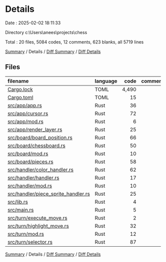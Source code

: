 # Details

Date : 2025-02-02 18:11:33

Directory c:\\Users\\anees\\projects\\chess

Total : 20 files,  5084 codes, 12 comments, 623 blanks, all 5719 lines

[Summary](results.md) / Details / [Diff Summary](diff.md) / [Diff Details](diff-details.md)

## Files
| filename | language | code | comment | blank | total |
| :--- | :--- | ---: | ---: | ---: | ---: |
| [Cargo.lock](/Cargo.lock) | TOML | 4,490 | 2 | 478 | 4,970 |
| [Cargo.toml](/Cargo.toml) | TOML | 15 | 0 | 4 | 19 |
| [src/app/app.rs](/src/app/app.rs) | Rust | 36 | 0 | 7 | 43 |
| [src/app/cursor.rs](/src/app/cursor.rs) | Rust | 72 | 0 | 18 | 90 |
| [src/app/mod.rs](/src/app/mod.rs) | Rust | 6 | 2 | 2 | 10 |
| [src/app/render\_layer.rs](/src/app/render_layer.rs) | Rust | 25 | 0 | 5 | 30 |
| [src/board/board\_position.rs](/src/board/board_position.rs) | Rust | 66 | 0 | 15 | 81 |
| [src/board/chessboard.rs](/src/board/chessboard.rs) | Rust | 50 | 0 | 13 | 63 |
| [src/board/mod.rs](/src/board/mod.rs) | Rust | 10 | 3 | 4 | 17 |
| [src/board/pieces.rs](/src/board/pieces.rs) | Rust | 58 | 0 | 12 | 70 |
| [src/handler/color\_handler.rs](/src/handler/color_handler.rs) | Rust | 62 | 0 | 15 | 77 |
| [src/handler/handler.rs](/src/handler/handler.rs) | Rust | 17 | 0 | 5 | 22 |
| [src/handler/mod.rs](/src/handler/mod.rs) | Rust | 10 | 2 | 4 | 16 |
| [src/handler/piece\_sprite\_handler.rs](/src/handler/piece_sprite_handler.rs) | Rust | 25 | 0 | 8 | 33 |
| [src/lib.rs](/src/lib.rs) | Rust | 4 | 0 | 1 | 5 |
| [src/main.rs](/src/main.rs) | Rust | 5 | 0 | 2 | 7 |
| [src/turn/execute\_move.rs](/src/turn/execute_move.rs) | Rust | 2 | 0 | 2 | 4 |
| [src/turn/highlight\_move.rs](/src/turn/highlight_move.rs) | Rust | 32 | 0 | 5 | 37 |
| [src/turn/mod.rs](/src/turn/mod.rs) | Rust | 12 | 3 | 4 | 19 |
| [src/turn/selector.rs](/src/turn/selector.rs) | Rust | 87 | 0 | 19 | 106 |

[Summary](results.md) / Details / [Diff Summary](diff.md) / [Diff Details](diff-details.md)